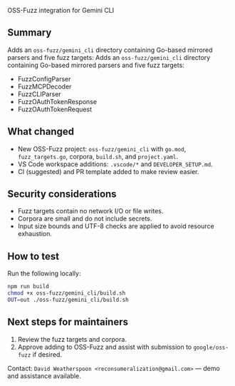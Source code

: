 OSS-Fuzz integration for Gemini CLI

## Summary

Adds an `oss-fuzz/gemini_cli` directory containing Go-based mirrored parsers and five fuzz targets:
Adds an `oss-fuzz/gemini_cli` directory containing Go-based mirrored parsers and five fuzz targets:

- FuzzConfigParser
- FuzzMCPDecoder
- FuzzCLIParser
- FuzzOAuthTokenResponse
- FuzzOAuthTokenRequest

## What changed

- New OSS-Fuzz project: `oss-fuzz/gemini_cli` with `go.mod`, `fuzz_targets.go`, corpora, `build.sh`, and `project.yaml`.
- VS Code workspace additions: `.vscode/*` and `DEVELOPER_SETUP.md`.
- CI (suggested) and PR template added to make review easier.

## Security considerations

- Fuzz targets contain no network I/O or file writes.
- Corpora are small and do not include secrets.
- Input size bounds and UTF-8 checks are applied to avoid resource exhaustion.

## How to test

Run the following locally:

```bash
npm run build
chmod +x oss-fuzz/gemini_cli/build.sh
OUT=out ./oss-fuzz/gemini_cli/build.sh
```

## Next steps for maintainers

1. Review the fuzz targets and corpora.
2. Approve adding to OSS-Fuzz and assist with submission to `google/oss-fuzz` if desired.

Contact: `David Weatherspoon <reconsumeralization@gmail.com>` — demo and assistance available.
